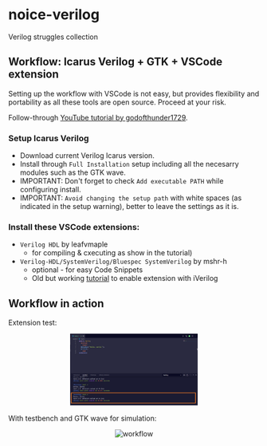 # noice-verilog

Verilog struggles collection

## Workflow: Icarus Verilog + GTK + VSCode extension

Setting up the workflow with VSCode is not easy, but provides flexibility and portability as all these tools are open source. Proceed at your risk.

Follow-through [YouTube tutorial by godofthunder1729](https://www.youtube.com/watch?v=FqIhFxf9kFM).

### Setup Icarus Verilog

- Download current Verilog Icarus version.
- Install through `Full Installation` setup including all the necesarry modules such as the GTK wave.
- IMPORTANT: Don't forget to check `Add executable PATH` while configuring install.
- IMPORTANT: `Avoid changing the setup path` with white spaces (as indicated in the setup warning), better to leave the settings as it is.

### Install these VSCode extensions:

- `Verilog HDL` by leafvmaple
  - for compiling & cxecuting as show in the tutorial)
- `Verilog-HDL/SystemVerilog/Bluespec SystemVerilog` by mshr-h
  - optional - for easy Code Snippets
  - Old but working [tutorial](https://www.youtube.com/watch?v=FZ-CQ_TT_hs&t=273s) to enable extension with iVerilog

## Workflow in action

Extension test:

<p align="center">
  <img src="/screenshots/hello-world.png" alt="hello" width="256" height="144"/>
</p>

With testbench and GTK wave for simulation:

<p align="center">
  <img src="/Media/verilog-gtk-running.png" alt="workflow" width="256" height="144"/>
</p>

